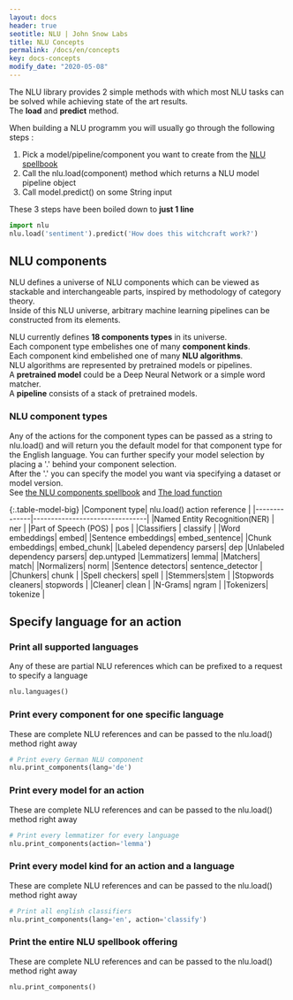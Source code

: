 ```yaml
---
layout: docs
header: true
seotitle: NLU | John Snow Labs
title: NLU Concepts
permalink: /docs/en/concepts
key: docs-concepts
modify_date: "2020-05-08"
---
```


<div class="main-docs" markdown="1"><div class="h3-box" markdown="1">

The NLU library provides 2 simple methods with which most NLU tasks can be solved while achieving state of the art results.   
The **load** and **predict** method.    

When building a NLU programm you will usually go through the following steps : 

1. Pick a model/pipeline/component you want to create from the [NLU spellbook](/docs/en/spellbook)
2. Call the nlu.load(component) method which returns a NLU model pipeline object
3. Call model.predict() on some String input

These 3 steps have been boiled down to **just 1 line**
```python
import nlu
nlu.load('sentiment').predict('How does this witchcraft work?')
```

</div><div class="h3-box" markdown="1">

## NLU components
NLU defines a universe of NLU components which can be viewed as stackable and interchangeable parts, inspired by methodology of category theory.         
Inside of this NLU universe, arbitrary machine learning pipelines can be constructed from its elements.     

NLU currently defines **18 components types** in its universe.    
Each component type embelishes one of many **component kinds**.  
Each component kind embelished one of many **NLU algorithms**.        
NLU algorithms are represented by pretrained models or pipelines.     
A **pretrained model** could be a Deep Neural Network or a simple word matcher.   
A **pipeline** consists of a stack of pretrained models.    

</div><div class="h3-box" markdown="1">

### NLU component types

Any of the actions for the component types can be passed as a string to nlu.load() and will return you the default model for that component type for the English language. 
You can further specify your model selection by placing a '.' behind your component selection.        
After the '.' you can specify the model you want via specifying a dataset or model version.   
See [the NLU components spellbook](https://nlu.johnsnowlabs.com/docs/en/spellbook) and [The load function](https://nlu.johnsnowlabs.com/docs/en/load_api)

{:.table-model-big}
|Component type|  nlu.load() action reference  |
|--------------|--------------------------------|
|Named Entity Recognition(NER) | ner |
|Part of Speech (POS) | pos |
|Classifiers | classify |
|Word embeddings| embed|
|Sentence embeddings| embed_sentence|
|Chunk embeddings| embed_chunk|
|Labeled dependency parsers| dep
|Unlabeled dependency parsers| dep.untyped
|Lemmatizers| lemma|
|Matchers| match|
|Normalizers| norm|
|Sentence detectors| sentence_detector |
|Chunkers| chunk |
|Spell checkers|  spell |
|Stemmers|stem |
|Stopwords cleaners| stopwords |
|Cleaner| clean |
|N-Grams| ngram |
|Tokenizers| tokenize |

</div><div class="h3-box" markdown="1">

## Specify language for an action

### Print all supported languages
Any of these are partial NLU references which can be prefixed to a request to specify a language
```python
nlu.languages()
```

</div><div class="h3-box" markdown="1">

### Print every component for one specific language
These are complete NLU references and can be passed to the nlu.load() method right away
```python
# Print every German NLU component
nlu.print_components(lang='de')
```

</div><div class="h3-box" markdown="1">

### Print every model for an action
These are complete NLU references and can be passed to the nlu.load() method right away
```python
# Print every lemmatizer for every language
nlu.print_components(action='lemma')
```

</div><div class="h3-box" markdown="1">

### Print every model kind for an action and a language
These are complete NLU references and can be passed to the nlu.load() method right away
```python
# Print all english classifiers
nlu.print_components(lang='en', action='classify')
```

</div><div class="h3-box" markdown="1">

### Print the entire NLU spellbook offering
These are complete NLU references and can be passed to the nlu.load() method right away
```python
nlu.print_components()
```

</div></div>